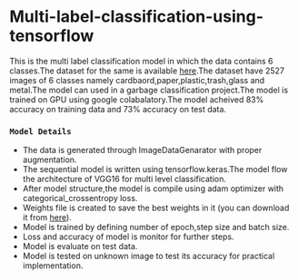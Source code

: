 # Multi-label-classification-using-tensorflow


This is the multi label classification model in which the data contains 6 classes.The dataset for the same is available [here](https://www.kaggle.com/asdasdasasdas/garbage-classification).The dataset have 2527 images of 6 classes namely cardbaord,paper,plastic,trash,glass and metal.The model can used in a garbage classification project.The model is trained on GPU using google colabalatory.The model acheived 83% accuracy on training data and 73% accuracy on test data.

 ###  `Model Details`
 
* The data is generated through ImageDataGenarator with proper augmentation.
* The sequential model is written using tensorflow.keras.The model flow the architecture of VGG16 for multi level classification.
* After model structure,the model is compile using adam optimizer with categorical_crossentropy loss.
* Weights file is created to save the best weights in it (you can download it from [here](https://drive.google.com/file/d/1zU6KjFmHE0bko9wZQcY41pXUEQ0ftBVI/view?usp=sharing)).
* Model is trained by defining number of epoch,step size and batch size.
* Loss and accuracy of model is monitor for further steps.
* Model is evaluate on test data.
* Model is tested on unknown image to test its accuracy for practical implementation.

